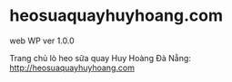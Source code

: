 # heosuaquayhuyhoang.com
web WP ver 1.0.0

Trang chủ lò heo sữa quay Huy Hoàng Đà Nẵng: http://heosuaquayhuyhoang.com
